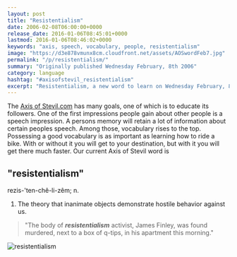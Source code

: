 ```yaml
---
layout: post
title: "Resistentialism"
date: 2006-02-08T06:00:00+0000
release_date: 2016-01-06T08:45:01+0000
lastmod: 2016-01-06T08:46:02+0000
keywords: "axis, speech, vocabulary, people, resistentialism"
image: "https://d3e878vmunx8cm.cloudfront.net/assets/AOSwordFeb7.jpg"
permalink: "/p/resistentialism/"
summary: "Originally published Wednesday February, 8th 2006"
category: language
hashtag: "#axisofstevil_resistentialism"
excerpt: "Resistentialism, a new word to learn on Wednesday February, 8th 2006"
---
```


[id_1]: https://d3e878vmunx8cm.cloudfront.net/assets/AOSwordFeb7.jpg "resistentialism"
The [Axis of Stevil.com](/ "Axis of Stevil.com") has many goals, one of which is to educate its followers. One of the first impressions people gain about other people is a speech impression. A persons memory will retain a lot of information about certain peoples speech. Among those, vocabulary rises to the top. Possessing a good vocabulary is as important as learning how to ride a bike. With or without it you will get to your destination, but with it you will get there much faster. Our current Axis of Stevil word is

## "resistentialism" ##

rezis-'ten-chê-li-zêm; n.

1. The theory that inanimate objects demonstrate hostile behavior against us.
 
> "The body of ***resistentialism*** activist, James Finley, was found murdered, next to a box of q-tips, in his apartment this morning."

![resistentialism][id_1]
